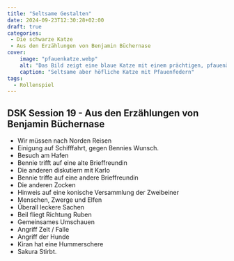 ```yaml
---
title: "Seltsame Gestalten"
date: 2024-09-23T12:30:28+02:00
draft: true
categories:
 - Die schwarze Katze
 - Aus den Erzählungen von Benjamin Büchernase
cover:
    image: "pfauenkatze.webp"
    alt: "Das Bild zeigt eine blaue Katze mit einem prächtigen, pfauenähnlichen Schwanz, die in einem hölzernen Käfig sitzt. Der Käfig steht vor einer lebhaften Zirkuskulisse mit Zelten im Hintergrund. Die Katze schaut direkt in die Kamera, ihre Ausdruck vermittelt eine ruhige Würde. Der Hintergrund ist von warmen Sonnenlicht durchflutet, das die Szene in ein sanftes Licht taucht."
    caption: "Seltsame aber höfliche Katze mit Pfauenfedern"
tags:
  - Rollenspiel
---
```


## DSK Session 19 - Aus den Erzählungen von Benjamin Büchernase

- Wir müssen nach Norden Reisen
- Einigung auf Schifffahrt, gegen Bennies Wunsch.
- Besuch am Hafen
- Bennie trifft auf eine alte Brieffreundin
- Die anderen diskutiern mit Karlo
- Bennie triffe auf eine andere Brieffreundin
- Die anderen Zocken
- Hinweis auf eine konische Versammlung der Zweibeiner
- Menschen, Zwerge und Elfen
- Überall leckere Sachen
- Beil fliegt Richtung Ruben
- Gemeinsames Umschauen
- Angriff Zelt / Falle
- Angriff der Hunde
- Kiran hat eine Hummerschere
- Sakura Stirbt.